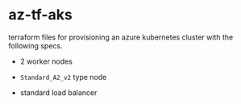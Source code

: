 # az-tf-aks
terraform files for provisioning an azure kubernetes cluster with the following specs. 
    
- 2 worker nodes 

- `Standard_A2_v2` type node 

- standard load balancer


